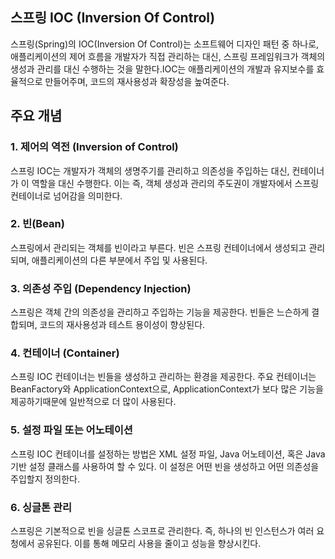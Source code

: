 ## 스프링 IOC (Inversion Of Control)

스프링(Spring)의 IOC(Inversion Of Control)는 소프트웨어 디자인 패턴 중 하나로, 애플리케이션의 제어 흐름을 개발자가 직접 관리하는 대신, 스프링 프레임워크가 객체의 생성과 관리를 대신 수행하는 것을 말한다.IOC는 애플리케이션의 개발과 유지보수를 효율적으로 만들어주며, 코드의 재사용성과 확장성을 높여준다.

## 주요 개념

### 1. 제어의 역전 (Inversion of Control)

스프링 IOC는 개발자가 객체의 생명주기를 관리하고 의존성을 주입하는 대신, 컨테이너가 이 역할을 대신 수행한다. 이는 즉, 객체 생성과 관리의 주도권이 개발자에서 스프링 컨테이너로 넘어감을 의미한다.

### 2. 빈(Bean)

스프링에서 관리되는 객체를 빈이라고 부른다. 빈은 스프링 컨테이너에서 생성되고 관리되며, 애플리케이션의 다른 부분에서 주입 및 사용된다.

### 3. 의존성 주입 (Dependency Injection)

스프링은 객체 간의 의존성을 관리하고 주입하는 기능을 제공한다. 빈들은 느슨하게 결합되며, 코드의 재사용성과 테스트 용이성이 향상된다.

### 4. 컨테이너 (Container)

스프링 IOC 컨테이너는 빈들을 생성하고 관리하는 환경을 제공한다. 주요 컨테이너는 BeanFactory와 ApplicationContext으로, ApplicationContext가 보다 많은 기능을 제공하기때문에 일반적으로 더 많이 사용된다.

### 5. 설정 파일 또는 어노테이션

스프링 IOC 컨테이너를 설정하는 방법은 XML 설정 파일, Java 어노테이션, 혹은 Java 기반 설정 클래스를 사용하여 할 수 있다. 이 설정은 어떤 빈을 생성하고 어떤 의존성을 주입할지 정의한다.

### 6. 싱글톤 관리

스프링은 기본적으로 빈을 싱글톤 스코프로 관리한다. 즉, 하나의 빈 인스턴스가 여러 요청에서 공유된다. 이를 통해 메모리 사용을 줄이고 성능을 향상시킨다.

